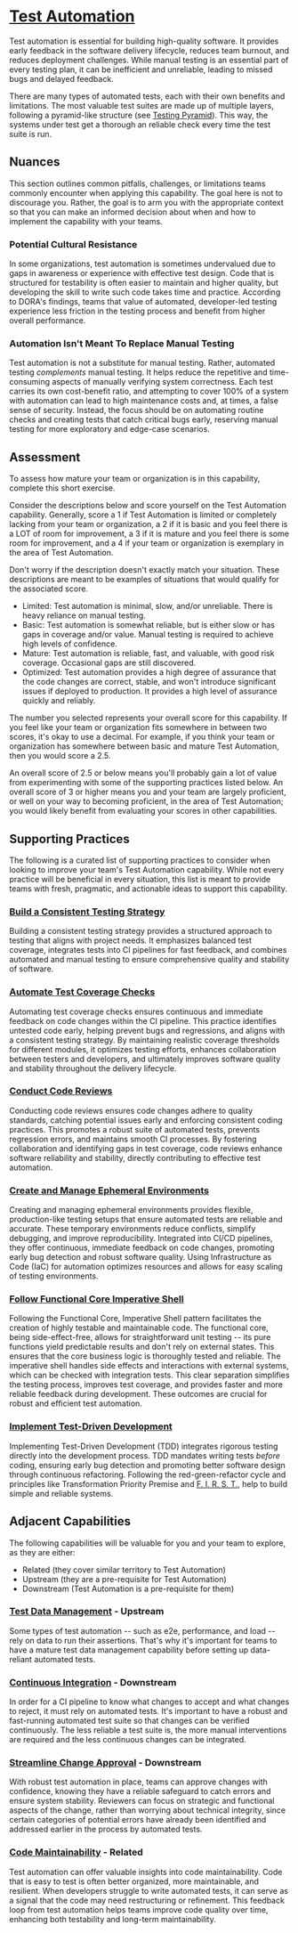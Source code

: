 # [Test Automation](https://dora.dev/devops-capabilities/technical/test-automation/)

Test automation is essential for building high-quality software. It provides early feedback in the software delivery lifecycle, reduces team burnout, and reduces deployment challenges. While manual testing is an essential part of every testing plan, it can be inefficient and unreliable, leading to missed bugs and delayed feedback.

There are many types of automated tests, each with their own benefits and limitations. The most valuable test suites are made up of multiple layers, following a pyramid-like structure (see [Testing Pyramid](https://martinfowler.com/articles/practical-test-pyramid.html)). This way, the systems under test get a thorough an reliable check every time the test suite is run.

## Nuances

This section outlines common pitfalls, challenges, or limitations teams commonly encounter when applying this capability. The goal here is not to discourage you. Rather, the goal is to arm you with the appropriate context so that you can make an informed decision about when and how to implement the capability with your teams.

### Potential Cultural Resistance

In some organizations, test automation is sometimes undervalued due to gaps in awareness or experience with effective test design. Code that is structured for testability is often easier to maintain and higher quality, but developing the skill to write such code takes time and practice. According to DORA's findings, teams that value of automated, developer-led testing experience less friction in the testing process and benefit from higher overall performance.

### Automation Isn't Meant To Replace Manual Testing

Test automation is not a substitute for manual testing. Rather, automated testing _complements_ manual testing. It helps reduce the repetitive and time-consuming aspects of manually verifying system correctness. Each test carries its own cost-benefit ratio, and attempting to cover 100% of a system with automation can lead to high maintenance costs and, at times, a false sense of security. Instead, the focus should be on automating routine checks and creating tests that catch critical bugs early, reserving manual testing for more exploratory and edge-case scenarios.

## Assessment

To assess how mature your team or organization is in this capability, complete this short exercise.

Consider the descriptions below and score yourself on the Test Automation capability. Generally, score a 1 if Test Automation is limited or completely lacking from your team or organization, a 2 if it is basic and you feel there is a LOT of room for improvement, a 3 if it is mature and you feel there is some room for improvement, and a 4 if your team or organization is exemplary in the area of Test Automation.

Don't worry if the description doesn't exactly match your situation. These descriptions are meant to be examples of situations that would qualify for the associated score.

* Limited: Test automation is minimal, slow, and/or unreliable. There is heavy reliance on manual testing.
* Basic: Test automation is somewhat reliable, but is either slow or has gaps in coverage and/or value. Manual testing is required to achieve high levels of confidence.
* Mature: Test automation is reliable, fast, and valuable, with good risk coverage. Occasional gaps are still discovered.
* Optimized: Test automation provides a high degree of assurance that the code changes are correct, stable, and won't introduce significant issues if deployed to production. It provides a high level of assurance quickly and reliably.

The number you selected represents your overall score for this capability. If you feel like your team or organization fits somewhere in between two scores, it's okay to use a decimal. For example, if you think your team or organization has somewhere between basic and mature Test Automation, then you would score a 2.5.

An overall score of 2.5 or below means you'll probably gain a lot of value from experimenting with some of the supporting practices listed below. An overall score of 3 or higher means you and your team are largely proficient, or well on your way to becoming proficient, in the area of Test Automation; you would likely benefit from evaluating your scores in other capabilities.

## Supporting Practices

The following is a curated list of supporting practices to consider when looking to improve your team's Test Automation capability. While not every practice will be beneficial in every situation, this list is meant to provide teams with fresh, pragmatic, and actionable ideas to support this capability.

### [Build a Consistent Testing Strategy](/practices/build-consistent-testing-strategy.md)

Building a consistent testing strategy provides a structured approach to testing that aligns with project needs.
It emphasizes balanced test coverage, integrates tests into CI pipelines for fast feedback, and combines automated and manual testing to ensure comprehensive quality and stability of software.

### [Automate Test Coverage Checks](/practices/automate-test-coverage-checks.md)

Automating test coverage checks ensures continuous and immediate feedback on code changes within the CI pipeline.
This practice identifies untested code early, helping prevent bugs and regressions, and aligns with a consistent testing strategy.
By maintaining realistic coverage thresholds for different modules, it optimizes testing efforts, enhances collaboration between testers and developers, and ultimately improves software quality and stability throughout the delivery lifecycle.

### [Conduct Code Reviews](/practices/conduct-code-reviews.md)

Conducting code reviews ensures code changes adhere to quality standards, catching potential issues early and enforcing consistent coding practices. This promotes a robust suite of automated tests, prevents regression errors, and maintains smooth CI processes. By fostering collaboration and identifying gaps in test coverage, code reviews enhance software reliability and stability, directly contributing to effective test automation.

### [Create and Manage Ephemeral Environments](/practices/create-and-manage-ephemeral-environments.md)

Creating and managing ephemeral environments provides flexible, production-like testing setups that ensure automated tests are reliable and accurate.
These temporary environments reduce conflicts, simplify debugging, and improve reproducibility.
Integrated into CI/CD pipelines, they offer continuous, immediate feedback on code changes, promoting early bug detection and robust software quality.
Using Infrastructure as Code (IaC) for automation optimizes resources and allows for easy scaling of testing environments.

### [Follow Functional Core Imperative Shell](/practices/follow-functional-core-imperative-shell.md)

Following the Functional Core, Imperative Shell pattern facilitates the creation of highly testable and maintainable code.
The functional core, being side-effect-free, allows for straightforward unit testing -- its pure functions yield predictable results and don't rely on external states.
This ensures that the core business logic is thoroughly tested and reliable.
The imperative shell handles side effects and interactions with external systems, which can be checked with integration tests.
This clear separation simplifies the testing process, improves test coverage, and provides faster and more reliable feedback during development. These outcomes are crucial for robust and efficient test automation.

### [Implement Test-Driven Development](/practices/implement-tdd.md)

Implementing Test-Driven Development (TDD) integrates rigorous testing directly into the development process.
TDD mandates writing tests _before_ coding, ensuring early bug detection and promoting better software design through continuous refactoring.
Following the red-green-refactor cycle and principles like Transformation Priority Premise and [F. I. R. S. T.](https://dzone.com/articles/first-principles-solid-rules-for-tests), help to build simple and reliable systems.

## Adjacent Capabilities

The following capabilities will be valuable for you and your team to explore, as they are either:

* Related (they cover similar territory to Test Automation)
* Upstream (they are a pre-requisite for Test Automation)
* Downstream (Test Automation is a pre-requisite for them)

### [Test Data Management](/capabilities/test-data-management.md) - Upstream

Some types of test automation -- such as e2e, performance, and load -- rely on data to run their assertions. That's why it's important for teams to have a mature test data management capability before setting up data-reliant automated tests.

### [Continuous Integration](/capabilities/continuous-integration.md) - Downstream

In order for a CI pipeline to know what changes to accept and what changes to reject, it must rely on automated tests. It's important to have a robust and fast-running automated test suite so that changes can be verified continuously. The less reliable a test suite is, the more manual interventions are required and the less continuous changes can be integrated.

### [Streamline Change Approval](/capabilities/streamline-change-approval.md) - Downstream

With robust test automation in place, teams can approve changes with confidence, knowing they have a reliable safeguard to catch errors and ensure system stability. Reviewers can focus on strategic and functional aspects of the change, rather than worrying about technical integrity, since certain categories of potential errors have already been identified and addressed earlier in the process by automated tests.

### [Code Maintainability](/capabilities/code-maintainability.md) - Related

Test automation can offer valuable insights into code maintainability. Code that is easy to test is often better organized, more maintainable, and resilient. When developers struggle to write automated tests, it can serve as a signal that the code may need restructuring or refinement. This feedback loop from test automation helps teams improve code quality over time, enhancing both testability and long-term maintainability.
